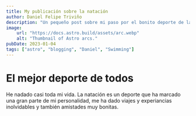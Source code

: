 ```yaml
---
title: My publicación sobre la natación
author: Daniel Felipe Triviño
description: "Un pequeño post sobre mi paso por el bonito deporte de la natación"
image: 
    url: "https://docs.astro.build/assets/arc.webp"
    alt: "Thumbnail of Astro arcs."
pubDate: 2023-01-04
tags: ["astro", "blogging", "Daniel", "Swimming"]
---
```


# El mejor deporte de todos
He nadado casi toda mi vida. La natación es un deporte que ha marcado una gran parte de mi personalidad, me ha dado viajes y experiancias inolvidables y también amistades muy bonitas. 
